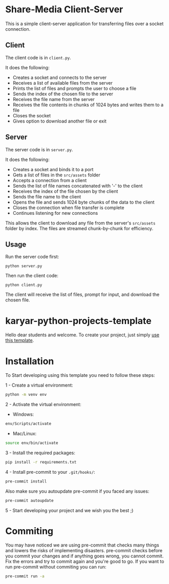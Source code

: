 # Share-Media Client-Server

This is a simple client-server application for transferring files over a socket connection.

## Client

The client code is in `client.py`.

It does the following:

- Creates a socket and connects to the server
- Receives a list of available files from the server
- Prints the list of files and prompts the user to choose a file
- Sends the index of the chosen file to the server
- Receives the file name from the server
- Receives the file contents in chunks of 1024 bytes and writes them to a file
- Closes the socket
- Gives option to download another file or exit

## Server

The server code is in `server.py`.

It does the following:

- Creates a socket and binds it to a port
- Gets a list of files in the `src/assets` folder
- Accepts a connection from a client
- Sends the list of file names concatenated with '-' to the client
- Receives the index of the file chosen by the client
- Sends the file name to the client
- Opens the file and sends 1024 byte chunks of the data to the client
- Closes the connection when file transfer is complete
- Continues listening for new connections

This allows the client to download any file from the server's `src/assets` folder by index. The files are streamed chunk-by-chunk for efficiency.

## Usage

Run the server code first:

```
python server.py
```

Then run the client code:

```
python client.py
```

The client will receive the list of files, prompt for input, and download the chosen file.
# karyar-python-projects-template

Hello dear students and welcome.
To create your project, just simply [use this template](https://github.com/new?template_name=karyar-python-projects-template&template_owner=shywn-mrk).


# Installation

To Start developing using this template you need to follow these steps:

1 - Create a virtual environment:

```bash
python -m venv env
```

2 - Activate the virtual environment:

- Windows:

```bash
env/Scripts/activate
```

- Mac/Linux:

```bash
source env/bin/activate
```

3 - Install the required packages:

```bash
pip install -r requirements.txt
```

4 - Install pre-commit to your `.git/hooks/`:
```bash
pre-commit install
```

Also make sure you autoupdate pre-commit if you faced any issues:
```bash
pre-commit autoupdate
```


5 - Start developing your project and we wish you the best ;)


# Commiting
You may have noticed we are using pre-commit that checks many things
and lowers the risks of implementing disasters.
pre-commit checks before you commit your changes
and if anything goes wrong, you cannot commit.
Fix the errors and try to commit again and you're good to go.
If you want to run pre-commit without commiting you can run:
```bash
pre-commit run -a
```
